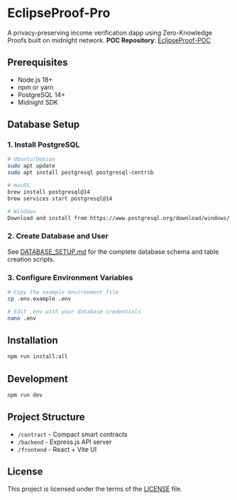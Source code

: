 # EclipseProof-Pro

A privacy-preserving income verification dapp using Zero-Knowledge Proofs built on midnight network.
**POC Repository**: [EclipseProof-POC](https://github.com/Ei-Sandi/EclipseProof-POC)

## Prerequisites
- Node.js 18+
- npm or yarn
- PostgreSQL 14+
- Midnight SDK

## Database Setup

### 1. Install PostgreSQL
```bash
# Ubuntu/Debian
sudo apt update
sudo apt install postgresql postgresql-contrib

# macOS
brew install postgresql@14
brew services start postgresql@14

# Windows
Download and install from https://www.postgresql.org/download/windows/
```

### 2. Create Database and User

See [DATABASE_SETUP.md](DATABASE_SETUP.md) for the complete database schema and table creation scripts.

### 3. Configure Environment Variables
```bash
# Copy the example environment file
cp .env.example .env

# Edit .env with your database credentials
nano .env
```

## Installation
```bash
npm run install:all
```

## Development
```bash
npm run dev
```

## Project Structure
- `/contract` - Compact smart contracts
- `/backend` - Express.js API server
- `/frontend` - React + Vite UI

## License
This project is licensed under the terms of the [LICENSE](LICENSE) file.

